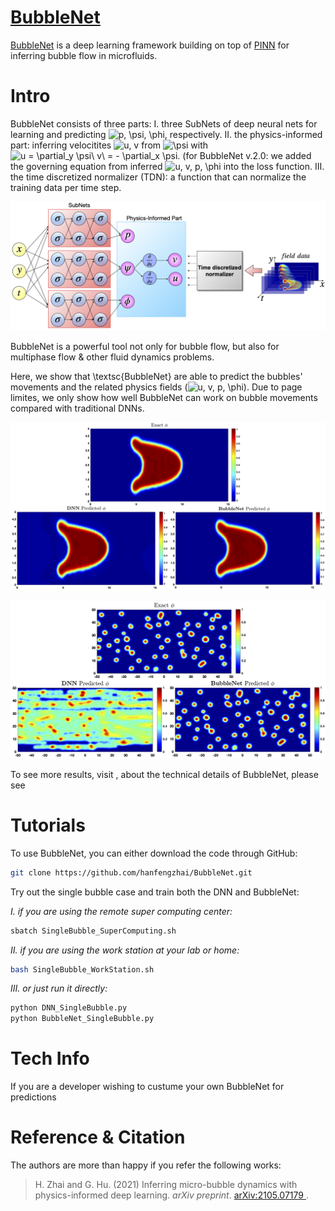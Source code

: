 # [BubbleNet](https://hanfengzhai.net/BubbleNet)

[BubbleNet](https://hanfengzhai.net/BubbleNet) is a deep learning framework building on top of [PINN](https://maziarraissi.github.io/PINNs/) for inferring bubble flow in microfluids.

# Intro

BubbleNet consists of three parts: I. three SubNets of deep neural nets for learning and predicting <img src="https://latex.codecogs.com/svg.image?p,&space;\psi,&space;\phi" title="p, \psi, \phi" />, respectively. II. the physics-informed part: inferring velocitites <img src="https://latex.codecogs.com/svg.image?u,&space;v" title="u, v" /> from <img src="https://latex.codecogs.com/svg.image?\psi&space;" title="\psi " /> with <img src="https://latex.codecogs.com/svg.image?u&space;=&space;\partial_y&space;\psi\&space;v\&space;=&space;-&space;\partial_x&space;\psi" title="u = \partial_y \psi\ v\ = - \partial_x \psi" />. (for BubbleNet v.2.0: we added the governing equation from inferred <img src="https://latex.codecogs.com/svg.image?u,&space;v,&space;p,&space;\phi" title="u, v, p, \phi" /> into the loss function. III. the time discretized normalizer (TDN): a function that can normalize the training data per time step. 

![](/Documents/figures/PhysNet_sub.png)

BubbleNet is a powerful tool not only for bubble flow, but also for multiphase flow & other fluid dynamics problems.

Here, we show that \textsc{BubbleNet} are able to predict the bubbles' movements and the related physics fields (<img src="https://latex.codecogs.com/svg.image?u,&space;v,&space;p,&space;\phi" title="u, v, p, \phi" />). Due to page limites, we only show how well BubbleNet can work on bubble movements compared with traditional DNNs.

![Deep learning predictions compared with original CFD results for single bubble case.](/Documents/figures/phil.png)

![Deep learning predictions compared with original CFD results for multiple bubbles case.](/Documents/figures/phi_sys.png)

To see more results, visit [](), about the technical details of BubbleNet, please see []()

# Tutorials

To use BubbleNet, you can either download the code through GitHub:

```bash
git clone https://github.com/hanfengzhai/BubbleNet.git
```
Try out the single bubble case and train both the DNN and BubbleNet:

*I. if you are using the remote super computing center:*
```bash
sbatch SingleBubble_SuperComputing.sh
```
*II. if you are using the work station at your lab or home:*
```bash
bash SingleBubble_WorkStation.sh
```
*III. or just run it directly:*
```bash
python DNN_SingleBubble.py
python BubbleNet_SingleBubble.py
```

# Tech Info

If you are a developer wishing to custume your own BubbleNet for predictions

# Reference & Citation

The authors are more than happy if you refer the following works:

> H. Zhai and G. Hu. (2021) Inferring micro-bubble dynamics with physics-informed deep learning. *arXiv preprint*. [arXiv:2105.07179
](https://arxiv.org/abs/2105.07179).

